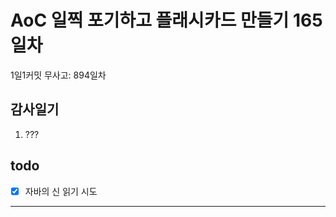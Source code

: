 # AoC 일찍 포기하고 플래시카드 만들기 165일차

1일1커밋 무사고: 894일차

## 감사일기

1. ???

## todo

- [x] 자바의 신 읽기 시도

---


